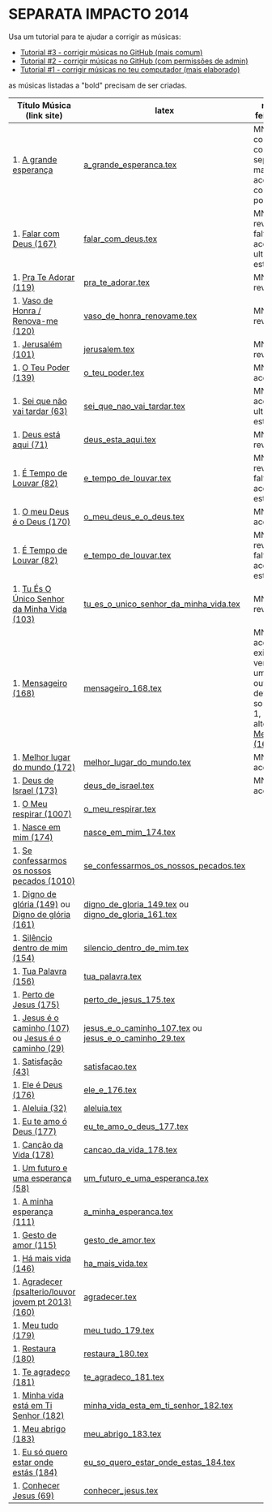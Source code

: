 SEPARATA IMPACTO 2014
=================================

Usa um tutorial para te ajudar a corrigir as músicas:
- [Tutorial #3 - corrigir músicas no GitHub (mais comum)](https://www.youtube.com/watch?v=GfHCkO5RC34)
- [Tutorial #2 - corrigir músicas no GitHub (com permissões de admin)](https://www.youtube.com/watch?v=RwlqlnfbnZk)
- [Tutorial #1 - corrigir músicas no teu computador (mais elaborado)](https://www.youtube.com/watch?v=Eu-_wI-p-Hs)

as músicas listadas a "bold" precisam de ser criadas.

| Título Música (link site)            									                    |   latex                                                                     | revisão feita por ... 		|
| ----------------------------------------------------------------------                    | -----------------------------------------------------------------------   | ------------------------------|
| 1. [A grande esperança](http://www.psalterio.net/158)					                    | [a_grande_esperanca.tex](../../songs/pt/a_grande_esperanca.tex)           | MN, confirmado com a separata mas acordes coro um pouco diff.		| 								|
| 1. [Falar com Deus (167)](http://www.psalterio.net/167) 						            | [falar_com_deus.tex](../../songs/pt/falar_com_deus.tex)             		| MN: 1a revisao ok, faltam acordes ultima estrofe					|
| 1. [Pra Te Adorar (119)](http://www.psalterio.net/119) 						            | [pra_te_adorar.tex](../../songs/pt/pra_te_adorar.tex)             		| MN: 1a revisao ok,												|
| 1. [Vaso de Honra / Renova-me (120)](http://www.psalterio.net/120) 			            | [vaso_de_honra_renovame.tex](../../songs/pt/vaso_de_honra_renovame.tex)   | MN: 1a revisao ok,												|
| 1. [Jerusalém (101)](http://www.psalterio.net/101) 					 		            | [jerusalem.tex](../../songs/pt/jerusalem.tex)             				| MN: 1a revisao ok,												|
| 1. [O Teu Poder (139)](http://www.psalterio.net/139) 					 	                | [o_teu_poder.tex](../../songs/pt/o_teu_poder.tex)             			| MN: falta acordes								    				|
| 1. [Sei que não vai tardar (63)](http://www.psalterio.net/63)				                | [sei_que_nao_vai_tardar.tex](../../songs/pt/sei_que_nao_vai_tardar.tex)  	| MN: falt acordes ultimas estrofes									|
| 1. [Deus está aqui (71)](http://www.psalterio.net/71) 						            | [deus_esta_aqui.tex](../../songs/pt/deus_esta_aqui.tex)             		| MN: 1a revisao ok,												|
| 1. [É Tempo de Louvar (82)](http://www.psalterio.net/82) 						            | [e_tempo_de_louvar.tex](../../songs/pt/e_tempo_de_louvar.tex) 	        | MN: 1a revisao ok, faltam acordes 2a estrofe						|
| 1. [O meu Deus é o Deus (170)](http://www.psalterio.net/170)					            | [o_meu_deus_e_o_deus.tex](../../songs/pt/o_meu_deus_e_o_deus.tex)         | MN: falta acordes								    				|
| 1. [É Tempo de Louvar (82)](http://www.psalterio.net/82) 						            | [e_tempo_de_louvar.tex](../../songs/pt/e_tempo_de_louvar.tex) 	        | MN: 1a revisao ok, faltam acordes 2a estrofe						|
| 1. [Tu És O Único Senhor da Minha Vida (103)](http://www.psalterio.net/103)	            | [tu_es_o_unico_senhor_da_minha_vida.tex](../../songs/pt/tu_es_o_unico_senhor_da_minha_vida.tex) | MN: 1a revisao ok,							|
| 1. [Mensageiro (168)](http://www.psalterio.net/168) 					 		            | [mensageiro_168.tex](../../songs/pt/mensageiro.tex)          				| MN: falta acordes, existem 2 versoes, uma em A outra em C, devia-se so escolher 1, alternativa [Mensageiro (168)](http://www.psalterio.net/168)	|
| 1. [Melhor lugar do mundo (172)](http://www.psalterio.net/172)	                        | [melhor_lugar_do_mundo.tex](../../songs/pt/melhor_lugar_do_mundo.tex)     | MN: faltam acordes												|
| 1. [Deus de Israel (173)](http://www.psalterio.net/173)	                                | [deus_de_israel.tex](../../songs/pt/deus_de_israel.tex)                   | MN: faltam acordes												|
| 1. [O Meu respirar (1007)](http://www.psalterio.net/1007)	                                | [o_meu_respirar.tex](../../songs/pt/o_meu_respirar.tex)                   | 								                    				|
| 1. [Nasce em mim (174)](http://www.psalterio.net/174)	                                    | [nasce_em_mim_174.tex](../../songs/pt/nasce_em_mim_174.tex)                       |                                                   				| 
| 1. [Se confessarmos os nossos pecados (1010)](http://www.psalterio.net/1010)	            | [se_confessarmos_os_nossos_pecados.tex](../../songs/pt/se_confessarmos_os_nossos_pecados.tex) |                               				| 
| 1. [Digno de glória (149)](http://www.psalterio.net/149) ou [Digno de glória (161)](http://www.psalterio.net/161)	   | [digno_de_gloria_149.tex](../../songs/pt/digno_de_gloria_149.tex) ou [digno_de_gloria_161.tex](../../songs/pt/digno_de_gloria_161.tex)|    |
| 1. [Silêncio dentro de mim (154)](http://www.psalterio.net/154)	                        | [silencio_dentro_de_mim.tex](../../songs/pt/silencio_dentro_de_mim.tex) | 
| 1. [Tua Palavra (156)](http://www.psalterio.net/156)	                                    | [tua_palavra.tex](../../songs/pt/tua_palavra.tex) | 
| 1. [Perto de Jesus (175)](http://www.psalterio.net/175)	                            | [perto_de_jesus_175.tex](../../songs/pt/perto_de_jesus_175.tex) | 
| 1. [Jesus é o caminho (107)](http://www.psalterio.net/107) ou [Jesus é o caminho (29)](http://www.psalterio.net/29)                            | [jesus_e_o_caminho_107.tex](../../songs/pt/jesus_e_o_caminho_107.tex) ou [jesus_e_o_caminho_29.tex](../../songs/pt/jesus_e_o_caminho_29.tex) | 
| 1. [Satisfação (43)](http://www.psalterio.net/43)	                                        | [satisfacao.tex](../../songs/pt/satisfacao.tex) | 
| 1. [Ele é Deus (176)](http://www.psalterio.net/176)	                                    | [ele_e_176.tex](../../songs/pt/ele_e_176.tex) | 
| 1. [Aleluia (32)](http://www.psalterio.net/32)	                                        | [aleluia.tex](../../songs/pt/aleluia.tex) | 
| 1. [Eu te amo ó Deus (177)](http://www.psalterio.net/177)	                                | [eu_te_amo_o_deus_177.tex](../../songs/pt/eu_te_amo_o_deus_177.tex) | 
| 1. [Canção da Vida (178)](http://www.psalterio.net/178)	                                | [cancao_da_vida_178.tex](../../songs/pt/cancao_da_vida_178.tex) | 
| 1. [Um futuro e uma esperança (58)](http://www.psalterio.net/58)	                        | [um_futuro_e_uma_esperanca.tex](../../songs/pt/um_futuro_e_uma_esperanca.tex) | 
| 1. [A minha esperança (111)](http://www.psalterio.net/111)	                            | [a_minha_esperanca.tex](../../songs/pt/a_minha_esperanca.tex) | 
| 1. [Gesto de amor (115)](http://www.psalterio.net/115)	                                | [gesto_de_amor.tex](../../songs/pt/gesto_de_amor.tex) | 
| 1. [Há mais vida (146)](http://www.psalterio.net/146)	                                    | [ha_mais_vida.tex](../../songs/pt/ha_mais_vida.tex) | 
| 1. [Agradecer (psalterio/louvor jovem pt 2013) (160)](http://www.psalterio.net/160)	    | [agradecer.tex](../../songs/pt/agradecer.tex) | 
| 1. [Meu tudo (179)](http://www.psalterio.net/179)	                | [meu_tudo_179.tex](../../songs/pt/meu_tudo_179.tex) | 
| 1. [Restaura (180)](http://www.psalterio.net/)	                    | [restaura_180.tex](../../songs/pt/restaura_180.tex) | 
| 1. [Te agradeço (181)](http://www.psalterio.net/181)									| [te_agradeco_181.tex](../../songs/pt/te_agradeco_181.tex) | 
| 1. [Minha vida está em Ti Senhor (182)](http://www.psalterio.net/182)					    | [minha_vida_esta_em_ti_senhor_182.tex](../../songs/pt/minha_vida_esta_em_ti_senhor_182.tex) | 
| 1. [Meu abrigo (183)](http://www.psalterio.net/183)									    | [meu_abrigo_183.tex](../../songs/pt/meu_abrigo_183.tex) | 
| 1. [Eu só quero estar onde estás (184)](http://www.psalterio.net/184)					| [eu_so_quero_estar_onde_estas_184.tex](../../songs/pt/eu_so_quero_estar_onde_estas_184.tex) | 
| 1. [Conhecer Jesus (69)](http://www.psalterio.net/69)	                                    | [conhecer_jesus.tex](../../songs/pt/conhecer_jesus.tex) | 
